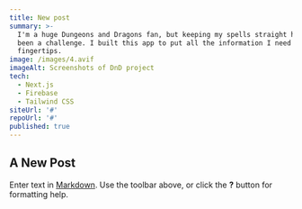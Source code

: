 ```yaml
---
title: New post
summary: >-
  I'm a huge Dungeons and Dragons fan, but keeping my spells straight has always
  been a challenge. I built this app to put all the information I need at my
  fingertips.
image: /images/4.avif
imageAlt: Screenshots of DnD project
tech:
  - Next.js
  - Firebase
  - Tailwind CSS
siteUrl: '#'
repoUrl: '#'
published: true
---
```


## A New Post



Enter text in [Markdown](http://daringfireball.net/projects/markdown/). Use the toolbar above, or click the **?** button for formatting help.
